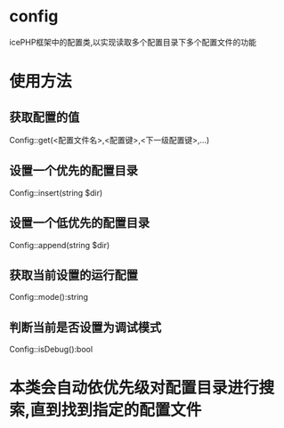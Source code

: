 # config
icePHP框架中的配置类,以实现读取多个配置目录下多个配置文件的功能 

# 使用方法

## 获取配置的值
Config::get(<配置文件名>,<配置键>,<下一级配置键>,...)

## 设置一个优先的配置目录
Config::insert(string $dir)

## 设置一个低优先的配置目录
Config::append(string $dir)

## 获取当前设置的运行配置
Config::mode():string

## 判断当前是否设置为调试模式
Config::isDebug():bool

# 本类会自动依优先级对配置目录进行搜索,直到找到指定的配置文件

 